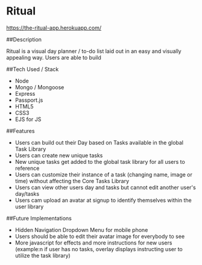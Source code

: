 # Ritual

https://the-ritual-app.herokuapp.com/

##Description

Ritual is a visual day planner / to-do list laid out in an easy and visually appealing way. Users are able to build

##Tech Used / Stack

- Node
- Mongo / Mongoose
- Express
- Passport.js
- HTML5
- CSS3
- EJS for JS


##Features

- Users can build out their Day based on Tasks available in the global Task Library
- Users can create new unique tasks
- New unique tasks get added to the global task library for all users to reference
- Users can customize their instance of a task (changing name, image or time) without affecting the Core Tasks Library
- Users can view other users day and tasks but cannot edit another user's day/tasks
- Users cam upload an avatar at signup to identify themselves within the user library


##Future Implementations

- Hidden Navigation Dropdown Menu for mobile phone
- Users should be able to edit their avatar image for everybody to see 
- More javascript for effects and more instructions for new users (example:n if user has no tasks, overlay displays instructing user to utilize the task library)
